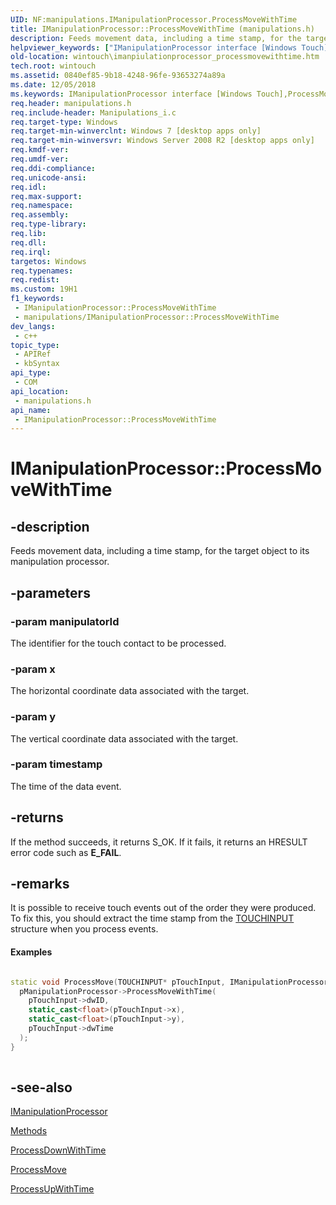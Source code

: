```yaml
---
UID: NF:manipulations.IManipulationProcessor.ProcessMoveWithTime
title: IManipulationProcessor::ProcessMoveWithTime (manipulations.h)
description: Feeds movement data, including a time stamp, for the target object to its manipulation processor.
helpviewer_keywords: ["IManipulationProcessor interface [Windows Touch]","ProcessMoveWithTime method","IManipulationProcessor.ProcessMoveWithTime","IManipulationProcessor::ProcessMoveWithTime","ProcessMoveWithTime","ProcessMoveWithTime method [Windows Touch]","ProcessMoveWithTime method [Windows Touch]","IManipulationProcessor interface","manipulations/IManipulationProcessor::ProcessMoveWithTime","wintouch.imanpiulationprocessor_processmovewithtime"]
old-location: wintouch\imanpiulationprocessor_processmovewithtime.htm
tech.root: wintouch
ms.assetid: 0840ef85-9b18-4248-96fe-93653274a89a
ms.date: 12/05/2018
ms.keywords: IManipulationProcessor interface [Windows Touch],ProcessMoveWithTime method, IManipulationProcessor.ProcessMoveWithTime, IManipulationProcessor::ProcessMoveWithTime, ProcessMoveWithTime, ProcessMoveWithTime method [Windows Touch], ProcessMoveWithTime method [Windows Touch],IManipulationProcessor interface, manipulations/IManipulationProcessor::ProcessMoveWithTime, wintouch.imanpiulationprocessor_processmovewithtime
req.header: manipulations.h
req.include-header: Manipulations_i.c
req.target-type: Windows
req.target-min-winverclnt: Windows 7 [desktop apps only]
req.target-min-winversvr: Windows Server 2008 R2 [desktop apps only]
req.kmdf-ver: 
req.umdf-ver: 
req.ddi-compliance: 
req.unicode-ansi: 
req.idl: 
req.max-support: 
req.namespace: 
req.assembly: 
req.type-library: 
req.lib: 
req.dll: 
req.irql: 
targetos: Windows
req.typenames: 
req.redist: 
ms.custom: 19H1
f1_keywords:
 - IManipulationProcessor::ProcessMoveWithTime
 - manipulations/IManipulationProcessor::ProcessMoveWithTime
dev_langs:
 - c++
topic_type:
 - APIRef
 - kbSyntax
api_type:
 - COM
api_location:
 - manipulations.h
api_name:
 - IManipulationProcessor::ProcessMoveWithTime
---
```


# IManipulationProcessor::ProcessMoveWithTime


## -description

Feeds movement data, including a time stamp, for the target object to its manipulation processor.

## -parameters

### -param manipulatorId

The identifier for the touch contact to be processed.

### -param x

The horizontal coordinate data associated with the target.

### -param y

The vertical coordinate data associated with the target.

### -param timestamp

The time of the data event.

## -returns

If the method succeeds, it returns S_OK. If it fails, it returns an HRESULT error code such as <b>E_FAIL</b>.

## -remarks

It is possible to receive touch events out of the order they were produced.  To fix this, 
    you should extract the time stamp from the <a href="/windows/desktop/api/winuser/ns-winuser-touchinput">TOUCHINPUT</a> structure when you process events.


#### Examples


```cpp

static void ProcessMove(TOUCHINPUT* pTouchInput, IManipulationProcessor* pManipulationProcessor){
  pManipulationProcessor->ProcessMoveWithTime(
    pTouchInput->dwID, 
    static_cast<float>(pTouchInput->x), 
    static_cast<float>(pTouchInput->y), 
    pTouchInput->dwTime
  );
}
      
```

## -see-also

<a href="/windows/desktop/api/manipulations/nn-manipulations-imanipulationprocessor">IManipulationProcessor</a>



<a href="/windows/desktop/wintouch/mtmethods">Methods</a>



<a href="/windows/desktop/api/manipulations/nf-manipulations-imanipulationprocessor-processdownwithtime">ProcessDownWithTime</a>



<a href="/windows/desktop/api/manipulations/nf-manipulations-imanipulationprocessor-processmove">ProcessMove</a>



<a href="/windows/desktop/api/manipulations/nf-manipulations-imanipulationprocessor-processupwithtime">ProcessUpWithTime</a>

